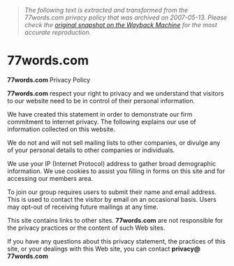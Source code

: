 > *The following text is extracted and transformed from the 77words.com privacy policy that was archived on 2007-05-13. Please check the [original snapshot on the Wayback Machine](https://web.archive.org/web/20070513074647id_/http%3A//77words.com/privacy.php) for the most accurate reproduction.*

# 77words.com

**77words.com** Privacy Policy

**77words.com** respect your right to privacy and we understand that visitors to our website need to be in control of their personal information. 

We have created this statement in order to demonstrate our firm commitment to internet privacy. The following explains our use of information collected on this website. 

We do not and will not sell mailing lists to other companies, or divulge any of your personal details to other companies or individuals. 

We use your IP (Internet Protocol) address to gather broad demographic information. We use cookies to assist you filling in forms on this site and for accessing our members area. 

To join our group requires users to submit their name and email address. This is used to contact the visitor by email on an occasional basis. Users may opt-out of receiving future mailings at any time. 

This site contains links to other sites. **77words.com** are not responsible for the privacy practices or the content of such Web sites. 

If you have any questions about this privacy statement, the practices of this site, or your dealings with this Web site, you can contact **privacy@** **77words.com**
